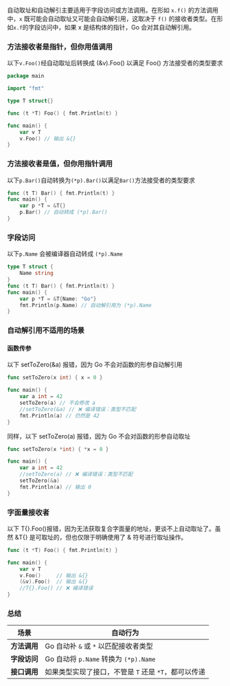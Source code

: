 自动取址和自动解引主要适用于字段访问或方法调用。在形如 `x.f()` 的方法调用中，`x` 既可能会自动取址又可能会自动解引用，这取决于 `f()` 的接收者类型。在形如`x.f`的字段访问中，如果 x 是结构体的指针，Go 会对其自动解引用。

### 方法接收者是指针，但你用值调用

以下`v.Foo()`经自动取址后转换成 (&v).Foo() 以满足 Foo() 方法接受者的类型要求

```go
package main

import "fmt"

type T struct{}

func (t *T) Foo() { fmt.Println(t) }

func main() {
	var v T
	v.Foo() // 输出 &{}
}
```

### 方法接收者是值，但你用指针调用

以下`p.Bar()`自动转换为`(*p).Bar()`以满足`Bar()`方法接受者的类型要求

```go
func (t T) Bar() { fmt.Println(t) }
func main() {
	var p *T = &T{}
	p.Bar() // 自动转成 (*p).Bar()
}
```

### 字段访问

以下`p.Name` 会被编译器自动转成 `(*p).Name`

```go
type T struct {
	Name string
}
func (t T) Bar() { fmt.Println(t) }
func main() {
	var p *T = &T{Name: "Go"}
	fmt.Println(p.Name) // 自动解引用为 (*p).Name
}
```

### 自动解引用不适用的场景

#### 函数传参

以下 setToZero(&a) 报错，因为 Go 不会对函数的形参自动解引用

```go
func setToZero(x int) { x = 0 }

func main() {
	var a int = 42
	setToZero(a) // 不会修改 a
	//setToZero(&a) // ❌ 编译错误：类型不匹配
	fmt.Println(a) // 仍然是 42
}
```

同样，以下 setToZero(a) 报错，因为 Go 不会对函数的形参自动取址

```go
func setToZero(x *int) { *x = 0 }

func main() {
	var a int = 42
	//setToZero(a) // ❌ 编译错误：类型不匹配
	setToZero(&a)
	fmt.Println(a) // 输出 0
}
```

### 字面量接收者

以下 T{}.Foo()报错，因为无法获取复合字面量的地址，更谈不上自动取址了。虽然 &T{} 是可取址的，但也仅限于明确使用了 & 符号进行取址操作。

```go
func (t *T) Foo() { fmt.Println(t) }

func main() {
	var v T
	v.Foo()     // 输出 &{}
	(&v).Foo()  // 输出 &{}
	//T{}.Foo() // ❌ 编译错误
}
```

### 总结

| 场景         | 自动行为                                             |
| ------------ | ---------------------------------------------------- |
| **方法调用** | Go 自动补 `&` 或 `*` 以匹配接收者类型                |
| **字段访问** | Go 自动将 `p.Name` 转换为 `(*p).Name`                |
| **接口调用** | 如果类型实现了接口，不管是 `T` 还是 `*T`，都可以传递 |
